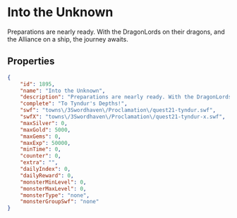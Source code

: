 # Into the Unknown

Preparations are nearly ready. With the DragonLords on their dragons, and the Alliance on a ship, the journey awaits.

## Properties

```json
{
    "id": 1895,
    "name": "Into the Unknown",
    "description": "Preparations are nearly ready. With the DragonLords on their dragons, and the Alliance on a ship, the journey awaits.",
    "complete": "To Tyndur's Depths!",
    "swf": "towns\/3Swordhaven\/Proclamation\/quest21-tyndur.swf",
    "swfX": "towns\/3Swordhaven\/Proclamation\/quest21-tyndur-x.swf",
    "maxSilver": 0,
    "maxGold": 5000,
    "maxGems": 0,
    "maxExp": 50000,
    "minTime": 0,
    "counter": 0,
    "extra": "",
    "dailyIndex": 0,
    "dailyReward": 0,
    "monsterMinLevel": 0,
    "monsterMaxLevel": 0,
    "monsterType": "none",
    "monsterGroupSwf": "none"
}
```

